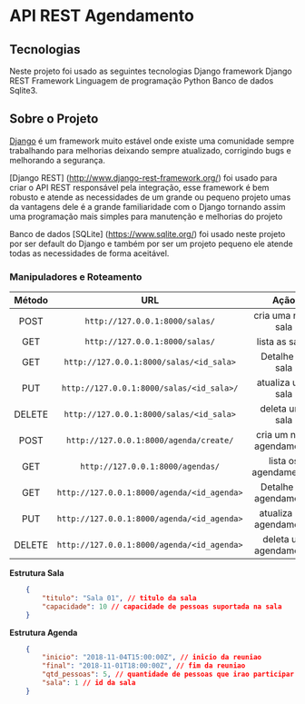 
# API REST Agendamento

## Tecnologias
Neste projeto foi usado as seguintes tecnologias
Django framework
Django REST Framework
Linguagem de programação Python
Banco de dados Sqlite3.

## Sobre o Projeto
[Django](https://www.djangoproject.com/) é um framework muito estável onde existe uma comunidade sempre trabalhando para melhorias
deixando sempre atualizado, corrigindo bugs e melhorando a segurança.

[Django REST] (http://www.django-rest-framework.org/) foi usado para criar o API REST responsável pela integração, esse framework é bem robusto e atende as necessidades de um grande ou pequeno projeto umas da vantagens dele é a grande familiaridade com o Django tornando assim uma programação mais simples para manutenção e melhorias do projeto

Banco de dados [SQLite] (https://www.sqlite.org/) foi usado neste projeto por ser default do Django e também  por ser um projeto pequeno ele atende todas as necessidades de forma aceitável.

### Manipuladores e Roteamento
**Método**|**URL**|**Ação**
:--:|:--:|:--:
POST|`http://127.0.0.1:8000/salas/`|cria uma nova sala
GET|`http://127.0.0.1:8000/salas/`|lista as salas
GET|`http://127.0.0.1:8000/salas/<id_sala>`|Detalhe da sala
PUT|`http://127.0.0.1:8000/salas/<id_sala>/`|atualiza uma sala
DELETE|`http://127.0.0.1:8000/salas/<id_sala>`|deleta uma sala
POST|`http://127.0.0.1:8000/agenda/create/`|cria um novo agendamento
GET|`http://127.0.0.1:8000/agendas/`|lista os agendamentos
GET|`http://127.0.0.1:8000/agenda/<id_agenda>`|Detalhe do agendamento
PUT|`http://127.0.0.1:8000/agenda/<id_agenda>`|atualiza um agendamento
DELETE|`http://127.0.0.1:8000/agenda/<id_agenda>`|deleta um agendamento

**Estrutura Sala**

```json
    {
        "titulo": "Sala 01", // titulo da sala
        "capacidade": 10 // capacidade de pessoas suportada na sala
    }
```

**Estrutura Agenda**

```json
    { 
        "inicio": "2018-11-04T15:00:00Z", // inicio da reuniao
        "final": "2018-11-01T18:00:00Z", // fim da reuniao
        "qtd_pessoas": 5, // quantidade de pessoas que irao participar da reunião
        "sala": 1 // id da sala 
    }
```
